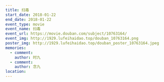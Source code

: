 ```yaml
---
title: 扫毒
start_date: 2018-01-22
end_date: 2018-01-22
event_type: movie
event_name: 扫毒
event_url: https://movie.douban.com/subject/10763164/
event_img: http://1929.lufeihaidao.top/douban_10763164.png
poster_img: http://1929.lufeihaidao.top/douban_poster_10763164.jpeg
memories:
  - comment: 
    author: 时九
  - comment: 
    author: 念九
location: 
---
```

